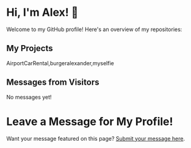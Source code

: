 # Hi, I'm Alex! 👋

Welcome to my GitHub profile! Here's an overview of my repositories:

## My Projects

AirportCarRental,burgeralexander,myselfie

## Messages from Visitors

No messages yet!

# Leave a Message for My Profile!

Want your message featured on this page? [Submit your message here](https://LXBUGR.github.io/LXBUGR/write_message.html).
